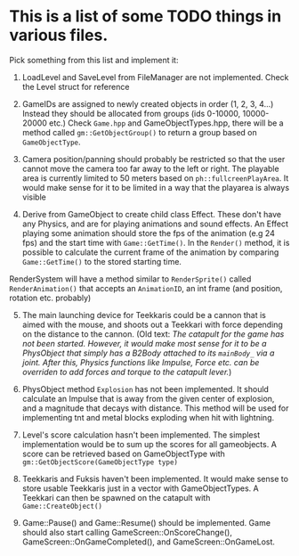 # This is a list of some TODO things in various files.

Pick something from this list and implement it:

1. LoadLevel and SaveLevel from FileManager are not implemented. Check the Level struct for reference

2. GameIDs are assigned to newly created objects in order (1, 2, 3, 4...) Instead they should be allocated from groups (ids 0-10000, 10000-20000 etc.) Check `Game.hpp` and GameObjectTypes.hpp, there will be a method called `gm::GetObjectGroup()` to return a group based on `GameObjectType`.

3. Camera position/panning should probably be restricted so that the user cannot move the camera too far away to the left or right. The playable area is currently limited to 50 meters based on  `ph::fullcreenPlayArea`. It would make sense for it to be limited in a way that the playarea is always visible

4. Derive from GameObject to create child class Effect. These don't have any Physics, and are for playing animations and sound effects. An Effect playing some animation should store the fps of the animation (e.g 24 fps) and the start time with `Game::GetTime()`. In the `Render()` method, it is possible to calculate the current frame of the animation by comparing `Game::GetTime()` to the stored starting time. 

RenderSystem will have a method similar to `RenderSprite()` called `RenderAnimation()` that accepts an `AnimationID`, an int frame (and position, rotation etc. probably)

5. The main launching device for Teekkaris could be a cannon that is aimed with the mouse, and shoots out a Teekkari with force depending on the distance to the cannon. (Old text: _The catapult for the game has not been started. However, it would make most sense for it to be a PhysObject that simply has a B2Body attached to
its `mainBody_` via a joint. After this, Physics functions like Impulse, Force etc. can be overriden to add forces and torque to the catapult
lever._)


6. PhysObject method `Explosion` has not been implemented. It should calculate an Impulse that is away from the given center of explosion, and a magnitude that decays with distance. This method will be used for implementing tnt and metal blocks exploding when hit with lightning.


7. Level's score calculation hasn't been implemented. The simplest implementation would be to sum up the scores for all gameobjects. A score can
be retrieved based on GameObjectType with `gm::GetObjectScore(GameObjectType type)`

8. Teekkaris and Fuksis haven't been implemented. It would make sense to store usable Teekkaris just in a vector with GameObjectTypes. A Teekkari can then be spawned on the catapult with `Game::CreateObject()`

9. Game::Pause() and Game::Resume() should be implemented. Game should also start calling GameScreen::OnScoreChange(), GameScreen::OnGameCompleted(), and GameScreen::OnGameLost.